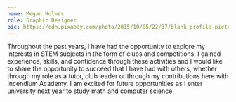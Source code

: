 ```yaml
---
name: Megan Holmes
role: Graphic Designer
pic: https://cdn.pixabay.com/photo/2015/10/05/22/37/blank-profile-picture-973460_1280.png
---
```

Throughout the past years, I have had the opportunity to explore my interests in STEM subjects in the form of clubs and competitions. I gained experience, skills, and confidence through these activities and I would like to share the opportunity to succeed that I have had with others, whether through my role as a tutor, club leader or through my contributions here with Incendium Academy. I am excited for future opportunities as I enter university next year to study math and computer science.

